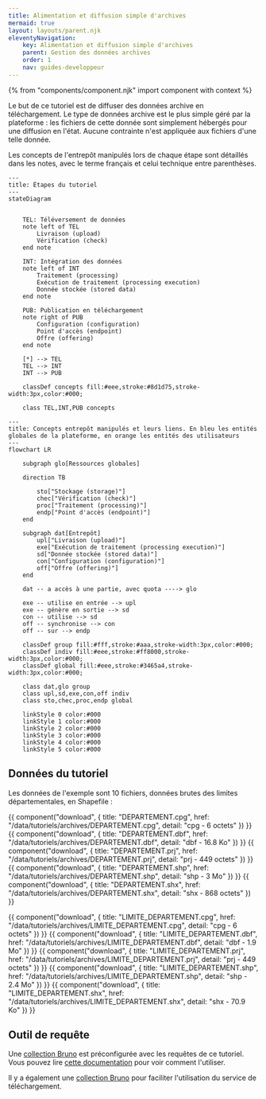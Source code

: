 ```yaml
---
title: Alimentation et diffusion simple d'archives
mermaid: true
layout: layouts/parent.njk
eleventyNavigation:
    key: Alimentation et diffusion simple d'archives
    parent: Gestion des données archives
    order: 1
    nav: guides-developpeur
---
```


{% from "components/component.njk" import component with context %}

Le but de ce tutoriel est de diffuser des données archive en téléchargement. Le type de données archive est le plus simple géré par la plateforme : les fichiers de cette donnée sont simplement hébergés pour une diffusion en l'état. Aucune contrainte n'est appliquée aux fichiers d'une telle donnée.

Les concepts de l'entrepôt manipulés lors de chaque étape sont détaillés dans les notes, avec le terme français et celui technique entre parenthèses.

```mermaid
---
title: Étapes du tutoriel
---
stateDiagram


    TEL: Téléversement de données
    note left of TEL
        Livraison (upload)
        Vérification (check)
    end note

    INT: Intégration des données
    note left of INT
        Traitement (processing)
        Exécution de traitement (processing execution)
        Donnée stockée (stored data)
    end note

    PUB: Publication en téléchargement
    note right of PUB
        Configuration (configuration)
        Point d'accès (endpoint)
        Offre (offering)
    end note

    [*] --> TEL
    TEL --> INT
    INT --> PUB

    classDef concepts fill:#eee,stroke:#8d1d75,stroke-width:3px,color:#000;

    class TEL,INT,PUB concepts
```

```mermaid
---
title: Concepts entrepôt manipulés et leurs liens. En bleu les entités globales de la plateforme, en orange les entités des utilisateurs
---
flowchart LR

	subgraph glo[Ressources globales]

    direction TB

        sto["Stockage (storage)"]
        chec["Vérification (check)"]
        proc["Traitement (processing)"]
        endp["Point d'accès (endpoint)"]
    end
    
	subgraph dat[Entrepôt]
        upl["Livraison (upload)"]
        exe["Exécution de traitement (processing execution)"]
        sd["Donnée stockée (stored data)"]
        con["Configuration (configuration)"]
        off["Offre (offering)"]
	end

    dat -- a accès à une partie, avec quota ----> glo

    exe -- utilise en entrée --> upl
    exe -- génère en sortie --> sd
    con -- utilise --> sd
    off -- synchronise --> con
    off -- sur --> endp

    classDef group fill:#fff,stroke:#aaa,stroke-width:3px,color:#000;
    classDef indiv fill:#eee,stroke:#ff8000,stroke-width:3px,color:#000;
	classDef global fill:#eee,stroke:#3465a4,stroke-width:3px,color:#000;

    class dat,glo group
    class upl,sd,exe,con,off indiv
    class sto,chec,proc,endp global

    linkStyle 0 color:#000
    linkStyle 1 color:#000
    linkStyle 2 color:#000
    linkStyle 3 color:#000
    linkStyle 4 color:#000
    linkStyle 5 color:#000
```

## Données du tutoriel

Les données de l'exemple sont 10 fichiers, données brutes des limites départementales, en Shapefile :

{{ component("download", {
    title: "DEPARTEMENT.cpg",
    href: "/data/tutoriels/archives/DEPARTEMENT.cpg",
    detail: "cpg - 6 octets"
}) }}
{{ component("download", {
    title: "DEPARTEMENT.dbf",
    href: "/data/tutoriels/archives/DEPARTEMENT.dbf",
    detail: "dbf - 16.8 Ko"
}) }}
{{ component("download", {
    title: "DEPARTEMENT.prj",
    href: "/data/tutoriels/archives/DEPARTEMENT.prj",
    detail: "prj - 449 octets"
}) }}
{{ component("download", {
    title: "DEPARTEMENT.shp",
    href: "/data/tutoriels/archives/DEPARTEMENT.shp",
    detail: "shp - 3 Mo"
}) }}
{{ component("download", {
    title: "DEPARTEMENT.shx",
    href: "/data/tutoriels/archives/DEPARTEMENT.shx",
    detail: "shx - 868 octets"
}) }}

{{ component("download", {
    title: "LIMITE_DEPARTEMENT.cpg",
    href: "/data/tutoriels/archives/LIMITE_DEPARTEMENT.cpg",
    detail: "cpg - 6 octets"
}) }}
{{ component("download", {
    title: "LIMITE_DEPARTEMENT.dbf",
    href: "/data/tutoriels/archives/LIMITE_DEPARTEMENT.dbf",
    detail: "dbf - 1.9 Mo"
}) }}
{{ component("download", {
    title: "LIMITE_DEPARTEMENT.prj",
    href: "/data/tutoriels/archives/LIMITE_DEPARTEMENT.prj",
    detail: "prj - 449 octets"
}) }}
{{ component("download", {
    title: "LIMITE_DEPARTEMENT.shp",
    href: "/data/tutoriels/archives/LIMITE_DEPARTEMENT.shp",
    detail: "shp - 2.4 Mo"
}) }}
{{ component("download", {
    title: "LIMITE_DEPARTEMENT.shx",
    href: "/data/tutoriels/archives/LIMITE_DEPARTEMENT.shx",
    detail: "shx - 70.9 Ko"
}) }}

## Outil de requête

Une [collection Bruno](https://github.com/Geoplateforme/clients-configurations/tree/master/bruno/entrepot/archive) est préconfigurée avec les requêtes de ce tutoriel. Vous pouvez lire [cette documentation](https://github.com/Geoplateforme/clients-configurations?tab=readme-ov-file#collections-bruno) pour voir comment l'utiliser.

Il y a également une [collection Bruno](https://github.com/Geoplateforme/clients-configurations/tree/master/bruno/diffusion/telechargement) pour faciliter l'utilisation du service de téléchargement.